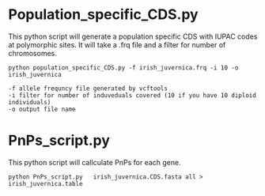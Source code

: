 # Population_specific_CDS.py
This python script will generate a population specific CDS with IUPAC codes at polymorphic sites. It will take a .frq file and a filter for number of chromosomes. 
```
python population_specific_CDS.py -f irish_juvernica.frq -i 10 -o irish_juvernica

-f allele frequncy file generated by vcftools
-i filter for number of induveduals covered (10 if you have 10 diploid individuals)
-o output file name

```
# PnPs_script.py
This python script will callculate PnPs for each gene. 
```
python PnPs_script.py   irish_juvernica.CDS.fasta all > irish_juvernica.table

```
